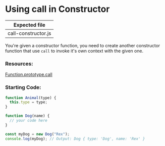 # Using **call** in Constructor

| Expected file       |
| ------------------- |
| call-constructor.js |

You're given a constructor function, you need to create another constructor function that use `call` to invoke it's own context with the given one.

### Resources:

[Function.prototype.call](https://developer.mozilla.org/en-US/docs/Web/JavaScript/Reference/Global_Objects/Function/call)

### Starting Code:

```js
function Animal(type) {
  this.type = type;
}

function Dog(name) {
  // your code here
}

const myDog = new Dog("Rex");
console.log(myDog); // Output: Dog { type: 'Dog', name: 'Rex' }
```
